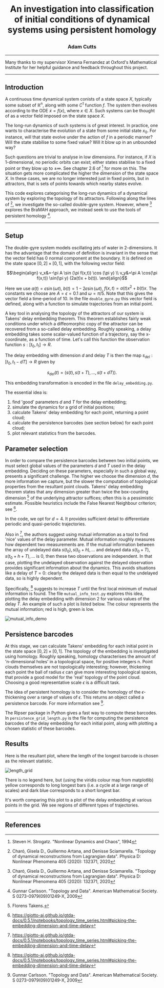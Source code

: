 # <p align="center">An investigation into classification of initial conditions of dynamical systems using persistent homology</p>

### <p align="center">Adam Cutts</p>

---
Many thanks to my supervisor Ximena Fernandez at Oxford's Mathematical Institute for her helpful guidance and feedback throughout this project.

---
## Introduction
A continuous time dynamical system conists of a state space $X$, typically some subset of $`\mathbb{R}^n`$, along with some $C^1$ function $f$. The system then evolves according to the ODE $\dot{x} = f(x)$, where $x\in X$. Such systems can be thought of as a vector field imposed on the state space $X$. 

The long-run dynamics of such systems is of great interest. In practice, one wants to characterise the evolution of a state from some initial state $x_0$. For instance, will that state evolve under the action of $f$ in a periodic manner? Will the state stabilise to some fixed value? Will it blow up in an unbounded way? 

Such questions are trivial to analyse in low dimensions. For instance, if $X$ is 1-dimensional, no periodic orbits can exist; either states stabilise to a fixed point or they blow up to $\pm \infty$. See chapter 2.6 of [^1] for more on this. The situation gets more complicated the higher the dimension of the state space $X$. In these cases, we are no longer interested just in fixed points, but in attractors, that is sets of points towards which nearby states evolve. 

This code explores categorising the long-run dynamics of a dynamical system by exploring the topology of its attractors. Following along the lines of [^2], we investigate the so-called double-gyre system. However, where [^2] explores the BraMAH approach, we instead seek to use the tools of persistent homology [^3].

---
## Setup
The double-gyre system models oscillating jets of water in 2-dimensions. It has the advantage that the domain of definition is invariant in the sense that the vector field has 0 normal component at the boundary. It is defined on the state space $[0,2]\times [0,1]$, with the following vector field: 
```math
\begin{align}
v_x&=-\pi A \sin (\pi f(x,t)) \cos (\pi y) \\
v_y&=\pi A \cos(\pi f(x,t)) \sin(\pi y) (2a(t)x + b(t)).
\end{align}
```
Here we use $a(t)= \epsilon \sin(\omega t)$, $b(t)= 1 - 2\epsilon\sin(\omega t)$, $f(x,t) = a(t) x^2 + b(t) x$. The constants we choose are $A = \epsilon = 0.1$ and $\omega = \pi /5$. Note that this gives the vector field a time-period of 10. In the file `double_gyre.py` this vector field is defined, along with a function to simulate trajectories from an initial point.

A key tool in analysing the topology of the attractors of our system is Takens' delay embedding theorem. This theorem establishes fairly weak conditions under which a diffeomorphic copy of the attractor can be recovered from a so-called delay embedding. Roughly speaking, a delay embedding takes some scalar-valued function of a trajectory, say the x-coordinate, as a function of time. Let's call this function the observation function $s:[t_0, t_1] \to R$.

The delay embedding with dimension $d$ and delay $T$ is then the map $s_{del} : [t_0, t_1 - dT] \to R$ given by 
```math
s_{del}(t) = (s(t), s(t+T), \ldots, s(t+dT)).
```
This embedding transformation is encoded in the file `delay_embedding.py`.

The essential idea is: 
1. find 'good' parameters $d$ and $T$ for the delay embedding;
2. simulate the dynamics for a grid of initial positions;
3. calculate Takens' delay embedding for each point, returning a point cloud;
4. calculate the persistence barcodes (see section below) for each point cloud;
5. plot relevant statistics from the barcodes.

## Parameter selection
In order to compare the persistence barcodes between two initial points, we must select global values of the parameters $d$ and $T$ used in the delay embedding. Deciding on these parameters, especially in such a global way, presents a significant challenge. The higher we choose the dimension $d$, the more information we capture, but the slower the computation of topological properties from the resultant point clouds. Takens' delay embedding theorem states that any dimension greater than twice the box-counting dimension [^4] of the underlying attractor suffices; often this is a pessimistic estimate. Possible heuristics include the False Nearest Neighbour criterion; see [^5].

In the code, we opt for $d=4$. It provides sufficient detail to differentiate periodic and quasi-periodic trajectories.

Also in [^5], the authors suggest using mutual information as a tool to find 'nice' values of the delay parameter. Mutual information roughly measures how dependent two measurements are. If the mutual information between the array of undelayed data $s(t_0), s(t_0 +h), \ldots$ and delayed data $s(t_0 + T), s(t_0 + h +T), \ldots$ is $0$, then these two observations are independent. In that case, plotting the undelayed observation against the delayed observation provides significant information about the dynamics. This avoids situations like a delay of $T=0$: clearly the delayed data is then equal to the undelayed data, so is highly dependent.

Specifically, [^5] suggests to increase $T$ until the first local minimum of mutual information is found. The file `mutual_info_test.py` explores this idea, plotting the delay embedding with dimension 2 for various values of the delay $T$. An example of such a plot is listed below. The colour represents the mutual information; red is high, green is low.

![mutual_info_demo](mutual_info_demo.png)

## Persistence barcodes
At this stage, we can calculate Takens' embedding for each initial point in the state space $[0, 2] \times [0, 1]$. The topology of the embedding is investigated using homology. Roughly speaking, homology characterises the amount of 'n-dimensional holes' in a topological space, for positive integers n. Point clouds themselves are not topologically interesting; however, thickening each point the ball of radius $\epsilon$ can give more interesting topological spaces, that provide a good model for the 'real' topology of the point cloud. Choosing a good representative scale $\epsilon$ is a difficult task.

The idea of persistent homology is to consider the homology of the $\epsilon$-thickening over a range of values of $\epsilon$. This returns an object called a persistence barcode. For more information see [^3].

The Ripser package in Python gives a fast way to compute these barcodes. In `persistence_grid_length.py` is the file for computing the persistence barcodes of the delay embedding for each initial point, along with plotting a chosen statistic of these barcodes.

## Results
Here is the resultant plot, where the length of the longest barcode is chosen as the relevant statistic.

![length_grid](longest_bar_grid_highres.png)

There is no legend here, but (using the viridis colour map from matplotlib) yellow corresponds to long longest bars (i.e. a cycle at a large range of scales) and dark blue corresponds to a short longest bar.

It's worth comparing this plot to a plot of the delay embedding at various points in the grid. We see regions of different types of trajectories. 



---
## References
[^1]: Steven H. Strogatz. "Nonlinear Dynamics and Chaos", 1994 
[^2]: Charó, Gisela D., Guillermo Artana, and Denisse Sciamarella. "Topology of dynamical reconstructions from Lagrangian data". Physica D: Nonlinear Phenomena 405 (2020): 132371, 2020
[^3]: Gunnar Carlsson. "Topology and Data". American Mathematical Society. S 0273-0979(09)01249-X, 2009
[^4]: Florens Takens. 
[^5]: https://giotto-ai.github.io/gtda-docs/0.5.1/notebooks/topology_time_series.html#picking-the-embedding-dimension-and-time-delay
